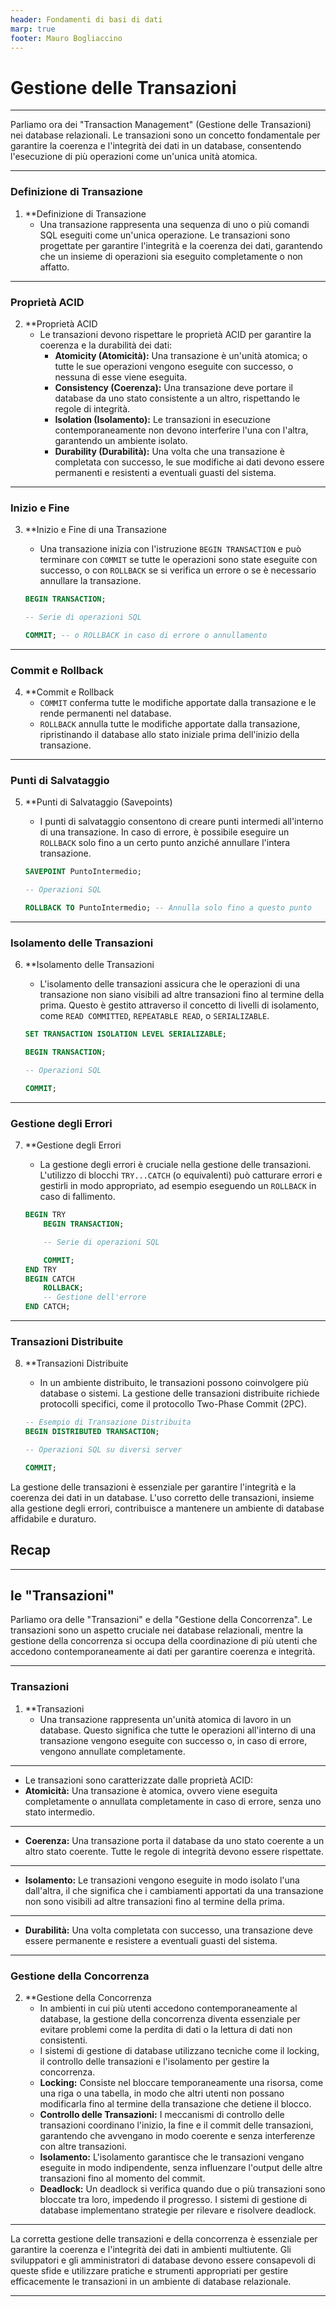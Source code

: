 ```yaml
---
header: Fondamenti di basi di dati
marp: true
footer: Mauro Bogliaccino
---
```


# Gestione delle Transazioni

---

Parliamo ora dei "Transaction Management" (Gestione delle Transazioni) nei database relazionali. Le transazioni sono un concetto fondamentale per garantire la coerenza e l'integrità dei dati in un database, consentendo l'esecuzione di più operazioni come un'unica unità atomica.

---

### Definizione di Transazione

1. **Definizione di Transazione
   - Una transazione rappresenta una sequenza di uno o più comandi SQL eseguiti come un'unica operazione. Le transazioni sono progettate per garantire l'integrità e la coerenza dei dati, garantendo che un insieme di operazioni sia eseguito completamente o non affatto.

---

### Proprietà ACID

2. **Proprietà ACID
   - Le transazioni devono rispettare le proprietà ACID per garantire la coerenza e la durabilità dei dati:
      - **Atomicity (Atomicità):** Una transazione è un'unità atomica; o tutte le sue operazioni vengono eseguite con successo, o nessuna di esse viene eseguita.
      - **Consistency (Coerenza):** Una transazione deve portare il database da uno stato consistente a un altro, rispettando le regole di integrità.
      - **Isolation (Isolamento):** Le transazioni in esecuzione contemporaneamente non devono interferire l'una con l'altra, garantendo un ambiente isolato.
      - **Durability (Durabilità):** Una volta che una transazione è completata con successo, le sue modifiche ai dati devono essere permanenti e resistenti a eventuali guasti del sistema.

---

### Inizio e Fine

3. **Inizio e Fine di una Transazione
   - Una transazione inizia con l'istruzione `BEGIN TRANSACTION` e può terminare con `COMMIT` se tutte le operazioni sono state eseguite con successo, o con `ROLLBACK` se si verifica un errore o se è necessario annullare la transazione.

   ```sql
   BEGIN TRANSACTION;

   -- Serie di operazioni SQL

   COMMIT; -- o ROLLBACK in caso di errore o annullamento
   ```

---

### Commit e Rollback

4. **Commit e Rollback
   - `COMMIT` conferma tutte le modifiche apportate dalla transazione e le rende permanenti nel database.
   - `ROLLBACK` annulla tutte le modifiche apportate dalla transazione, ripristinando il database allo stato iniziale prima dell'inizio della transazione.

---

### Punti di Salvataggio

5. **Punti di Salvataggio (Savepoints)
   - I punti di salvataggio consentono di creare punti intermedi all'interno di una transazione. In caso di errore, è possibile eseguire un `ROLLBACK` solo fino a un certo punto anziché annullare l'intera transazione.

   ```sql
   SAVEPOINT PuntoIntermedio;

   -- Operazioni SQL

   ROLLBACK TO PuntoIntermedio; -- Annulla solo fino a questo punto
   ```

---

### Isolamento delle Transazioni

6. **Isolamento delle Transazioni
   - L'isolamento delle transazioni assicura che le operazioni di una transazione non siano visibili ad altre transazioni fino al termine della prima. Questo è gestito attraverso il concetto di livelli di isolamento, come `READ COMMITTED`, `REPEATABLE READ`, o `SERIALIZABLE`.

   ```sql
   SET TRANSACTION ISOLATION LEVEL SERIALIZABLE;

   BEGIN TRANSACTION;

   -- Operazioni SQL

   COMMIT;
   ```

---

### Gestione degli Errori

7. **Gestione degli Errori
   - La gestione degli errori è cruciale nella gestione delle transazioni. L'utilizzo di blocchi `TRY...CATCH` (o equivalenti) può catturare errori e gestirli in modo appropriato, ad esempio eseguendo un `ROLLBACK` in caso di fallimento.

   ```sql
   BEGIN TRY
       BEGIN TRANSACTION;

       -- Serie di operazioni SQL

       COMMIT;
   END TRY
   BEGIN CATCH
       ROLLBACK;
       -- Gestione dell'errore
   END CATCH;
   ```

---

### Transazioni Distribuite

8. **Transazioni Distribuite
   - In un ambiente distribuito, le transazioni possono coinvolgere più database o sistemi. La gestione delle transazioni distribuite richiede protocolli specifici, come il protocollo Two-Phase Commit (2PC).

   ```sql
   -- Esempio di Transazione Distribuita
   BEGIN DISTRIBUTED TRANSACTION;

   -- Operazioni SQL su diversi server

   COMMIT;
   ```

La gestione delle transazioni è essenziale per garantire l'integrità e la coerenza dei dati in un database. L'uso corretto delle transazioni, insieme alla gestione degli errori, contribuisce a mantenere un ambiente di database affidabile e duraturo.

## Recap

---


## le "Transazioni"

Parliamo ora delle "Transazioni" e della "Gestione della Concorrenza". Le transazioni sono un aspetto cruciale nei database relazionali, mentre la gestione della concorrenza si occupa della coordinazione di più utenti che accedono contemporaneamente ai dati per garantire coerenza e integrità.

---

### Transazioni

1. **Transazioni
   - Una transazione rappresenta un'unità atomica di lavoro in un database. Questo significa che tutte le operazioni all'interno di una transazione vengono eseguite con successo o, in caso di errore, vengono annullate completamente.

---

   - Le transazioni sono caratterizzate dalle proprietà ACID:
- **Atomicità:** Una transazione è atomica, ovvero viene eseguita completamente o annullata completamente in caso di errore, senza uno stato intermedio.

---

- **Coerenza:** Una transazione porta il database da uno stato coerente a un altro stato coerente. Tutte le regole di integrità devono essere rispettate.

---

- **Isolamento:** Le transazioni vengono eseguite in modo isolato l'una dall'altra, il che significa che i cambiamenti apportati da una transazione non sono visibili ad altre transazioni fino al termine della prima.

---

- **Durabilità:** Una volta completata con successo, una transazione deve essere permanente e resistere a eventuali guasti del sistema.

---

### Gestione della Concorrenza

2. **Gestione della Concorrenza
   - In ambienti in cui più utenti accedono contemporaneamente al database, la gestione della concorrenza diventa essenziale per evitare problemi come la perdita di dati o la lettura di dati non consistenti.
   - I sistemi di gestione di database utilizzano tecniche come il locking, il controllo delle transazioni e l'isolamento per gestire la concorrenza.
   - **Locking:** Consiste nel bloccare temporaneamente una risorsa, come una riga o una tabella, in modo che altri utenti non possano modificarla fino al termine della transazione che detiene il blocco.
   - **Controllo delle Transazioni:** I meccanismi di controllo delle transazioni coordinano l'inizio, la fine e il commit delle transazioni, garantendo che avvengano in modo coerente e senza interferenze con altre transazioni.
   - **Isolamento:** L'isolamento garantisce che le transazioni vengano eseguite in modo indipendente, senza influenzare l'output delle altre transazioni fino al momento del commit.
   - **Deadlock:** Un deadlock si verifica quando due o più transazioni sono bloccate tra loro, impedendo il progresso. I sistemi di gestione di database implementano strategie per rilevare e risolvere deadlock.

---

La corretta gestione delle transazioni e della concorrenza è essenziale per garantire la coerenza e l'integrità dei dati in ambienti multiutente. Gli sviluppatori e gli amministratori di database devono essere consapevoli di queste sfide e utilizzare pratiche e strumenti appropriati per gestire efficacemente le transazioni in un ambiente di database relazionale.

---